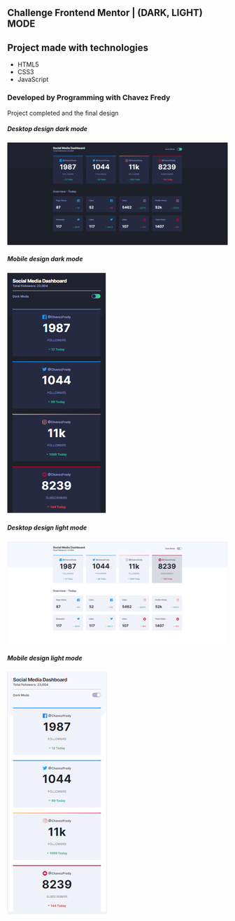 ## Challenge Frontend Mentor | (DARK, LIGHT) MODE

## Project made with technologies
- HTML5
- CSS3
- JavaScript

### Developed by Programming with Chavez Fredy

Project completed and the final design

##### Desktop design dark mode
!["Desktop design dark mode"](https://github.com/Fredymax/FrontEndMentor-DarkLightMode/blob/main/design/dark-mode.PNG?raw=true)


##### Mobile design dark mode
!["Mobile design dark mode"](https://github.com/Fredymax/FrontEndMentor-DarkLightMode/blob/main/design/mobile-dark-mode.PNG?raw=true)


##### Desktop design light mode
!["Desktop design light mode"](https://github.com/Fredymax/FrontEndMentor-DarkLightMode/blob/main/design/light-mode.PNG?raw=true)


##### Mobile design light mode
!["Mobile design light mode"](https://github.com/Fredymax/FrontEndMentor-DarkLightMode/blob/main/design/mobile-light-mode.PNG?raw=true)
